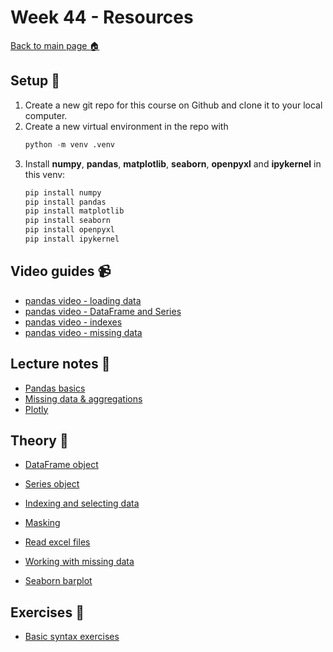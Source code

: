 # Week 44 - Resources

[Back to main page :house:](https://github.com/pr0fez/AI25-Databehandling)

## Setup :wrench:

1. Create a new git repo for this course on Github and clone it to your local computer.  
2. Create a new virtual environment in the repo with 
   ```python 
   python -m venv .venv
   ```  
3. Install **numpy**, **pandas**, **matplotlib**, **seaborn**, **openpyxl** and **ipykernel** in this venv: 
   ```python 
   pip install numpy 
   pip install pandas
   pip install matplotlib
   pip install seaborn
   pip install openpyxl 
   pip install ipykernel
   ``` 

## Video guides :video_camera:

- [pandas video - loading data][pandas_vid_load_data]
- [pandas video - DataFrame and Series][pandas_vid_df]
- [pandas video - indexes][pandas_vid_index]
- [pandas video - missing data][pandas_vid_nan]



[pandas_vid_load_data]: https://www.youtube.com/watch?v=ZyhVh-qRZPA&t=450s
[pandas_vid_df]: https://www.youtube.com/watch?v=zmdjNSmRXF4
[pandas_vid_index]: https://www.youtube.com/watch?v=W9XjRYFkkyw&list=RDCMUCCezIgC97PvUuR4_gbFUs5g&index=3
[pandas_vid_nan]: https://www.youtube.com/watch?v=KdmPHEnPJPs&list=RDCMUCCezIgC97PvUuR4_gbFUs5g&index=9

## Lecture notes :book:

- [Pandas basics](https://github.com/pr0fez/AI25-Databehandling/blob/main/Lectures/L0-pandas-basics.ipynb)
- [Missing data & aggregations](https://github.com/pr0fez/AI25-Databehandling/blob/main/Lectures/L1-missing-aggregation.ipynb)
- [Plotly](https://github.com/pr0fez/AI25-Databehandling/blob/main/Lectures/L2-plotly-express.ipynb)

## Theory :book:

- [DataFrame object](https://pandas.pydata.org/pandas-docs/stable/reference/api/pandas.DataFrame.html?highlight=dataframe#pandas.DataFrame)

- [Series object](https://pandas.pydata.org/pandas-docs/stable/reference/api/pandas.Series.html?highlight=series#pandas.Series)

- [Indexing and selecting data](https://pandas.pydata.org/pandas-docs/stable/user_guide/indexing.html)

- [Masking](https://pandas.pydata.org/docs/reference/api/pandas.DataFrame.mask.html)

- [Read excel files](https://pandas.pydata.org/docs/reference/api/pandas.read_excel.html)

- [Working with missing data](https://pandas.pydata.org/pandas-docs/stable/user_guide/missing_data.html)

- [Seaborn barplot](https://seaborn.pydata.org/generated/seaborn.barplot.html)



## Exercises :running:

- [Basic syntax exercises](https://github.com/pr0fez/AI25-Databehandling/blob/main/Exercises/E00_pandas_basic_syntax.ipynb)